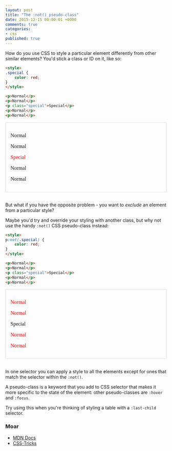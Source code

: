 ```yaml
---
layout: post
title: "The :not() pseudo-class"
date: 2015-12-15 00:00:01 +0000
comments: true
categories:
- css
published: true
---
```

How do you use CSS to style a particular element differently from other similar elements? You'd stick a class or ID on it, like so:

```html
<style>
.special {
    color: red;
}
</style>

<p>Normal</p>
<p>Normal</p>
<p class="special">Special</p>
<p>Normal</p>
<p>Normal</p>
```

<style>
.code-example, .code-example-two {
    border: 1px solid #dcdcdc;
    border-radius: 3px;
    padding: 15px;
    font-family: serif;
    font-size: 16px;
}
.code-example .special {
    color: red;
}
</style>

<div class="code-example">
<p>Normal</p>
<p>Normal</p>
<p class="special">Special</p>
<p>Normal</p>
<p>Normal</p>
</div>
<br />

But what if you have the opposite problem - you want to _exclude_ an element from a particular style?

Maybe you'd try and override your styling with another class, but why not use the handy `:not()` CSS pseudo-class instead:

```html
<style>
p:not(.special) {
    color: red;
}
</style>

<p>Normal</p>
<p>Normal</p>
<p class="special">Special</p>
<p>Normal</p>
<p>Normal</p>
```

<style>
.code-example-two p:not(.special) {
    color: red;
}
</style>

<div class="code-example-two">
<p>Normal</p>
<p>Normal</p>
<p class="special">Special</p>
<p>Normal</p>
<p>Normal</p>
</div>
<br />

In one selector you can apply a style to all the elements except for ones that match the selector within the `:not()`.

A pseudo-class is a keyword that you add to CSS selector that makes it more specific to the state of the element: other pseudo-classes are `:hover` and `:focus`.

Try using this when you're thinking of styling a table with a `:last-child` selector.

### Moar

* [MDN Docs](https://developer.mozilla.org/en-US/docs/Web/CSS/%3Anot)
* [CSS-Tricks](https://css-tricks.com/almanac/selectors/n/not/)
